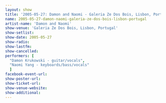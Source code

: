```yaml
---
layout: show
title: '2005-05-27: Damon and Naomi - Galeria Ze Dos Bois, Lisbon, Portugal'
name: 2005-05-27-damon-naomi-galeria-ze-dos-bois-lisbon-portugal
artist-name: 'Damon and Naomi'
show-venue: 'Galeria Ze Dos Bois, Lisbon, Portugal'
show-setlist: 
show-date: 2005-05-27
show-radio: 
show-lastfm: 
show-cancelled: 
performers: [
  "Damon Krukowski - guitar/vocals",
  "Naomi Yang - keyboards/bass/vocals"
  ]
facebook-event-url: 
show-poster-url: 
show-ticket-url: 
show-venue-website: 
show-additional: 
---
```


